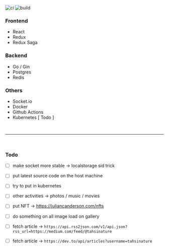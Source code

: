 ![ci](https://github.com/tahsinature/tahsin.us/actions/workflows/ci.yml/badge.svg)
![build](https://img.shields.io/docker/image-size/tahsinature/tahsin-us/latest?label=docker-image)

### Frontend

- React
- Redux
- Redux Saga

### Backend

- Go / Gin
- Postgres
- Redis

### Others

- Socket.io
- Docker
- Github Actions
- Kubernetes [ Todo ]

<br/>
<hr/>
<br/>

### Todo

- [ ] make socket more stable -> localstorage sid trick
- [ ] put latest source code on the host machine
- [ ] try to put in kubernetes
- [ ] other activities -> photos / music / movies
- [ ] put NFT -> https://juliancanderson.com/nfts
- [ ] do something on all image load on gallery

- [ ] fetch article -> `https://api.rss2json.com/v1/api.json?rss_url=https://medium.com/feed/@tahsinature`
- [ ] fetch article -> `https://dev.to/api/articles?username=tahsinature`

